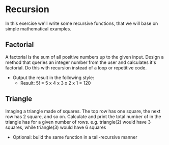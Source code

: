 # Recursion
In this exercise we'll write some recursive functions, that we will base on simple mathematical examples.

## Factorial
A factorial is the sum of all positive numbers up to the given input. Design a method that queries an integer number from the user and calculates it's factorial. Do this with recursion instead of a loop or repetitive code.
* Output the result in the following style:
  * Result: 5! = 5 x 4 x 3 x 2 x 1 = 120
  
## Triangle
Imaging a triangle made of squares. The top row has one square, the next row has 2 square, and so on. Calculate and print the total number of in the triangle has for a given number of rows.
e.g. triangle(2) would have 3 squares, while triangle(3) would have 6 squares
* Optional: build the same function in a tail-recursive manner

